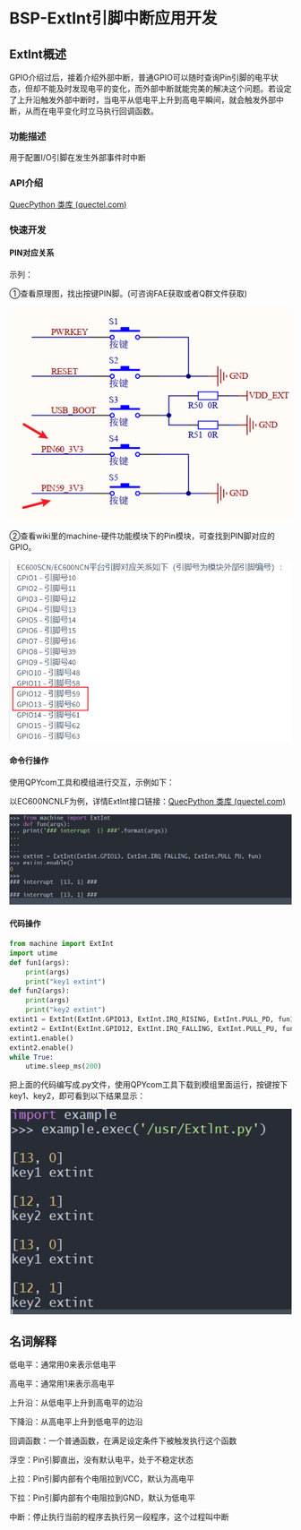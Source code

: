 # BSP-ExtInt引脚中断应用开发

## Extlnt概述	

​		GPIO介绍过后，接着介绍外部中断，普通GPIO可以随时查询Pin引脚的电平状态，但却不能及时发现电平的变化，而外部中断就能完美的解决这个问题。若设定了上升沿触发外部中断时，当电平从低电平上升到高电平瞬间，就会触发外部中断，从而在电平变化时立马执行回调函数。

### 功能描述

用于配置I/O引脚在发生外部事件时中断

### API介绍

[QuecPython 类库 (quectel.com)](https://python.quectel.com/wiki/#/zh-cn/api/QuecPythonClasslib?id=extint)

### 快速开发

#### PIN对应关系

示列：

①查看原理图，找出按键PIN脚。(可咨询FAE获取或者Q群文件获取)

<img src="../media/BSP应用开发/BSP_Extlnt_1.png" alt="BSP_Extlnt_1"  />

②查看wiki里的machine-硬件功能模块下的Pin模块，可查找到PIN脚对应的GPIO。

<img src="../media/BSP应用开发/BSP_Extlnt_2.png" alt="image-20230223113733659" style="zoom: 80%;" />

#### 命令行操作

使用QPYcom工具和模组进行交互，示例如下：

以EC600NCNLF为例，详情Extlnt接口链接：[QuecPython 类库 (quectel.com)](https://python.quectel.com/wiki/#/zh-cn/api/QuecPythonClasslib?id=extint)

![image-20230223112920719](../media/BSP应用开发/BSP_Extlnt_3.png)



#### 代码操作

```python
from machine import ExtInt 
import utime    
def fun1(args):  
	print(args)  
	print("key1 extint")   
def fun2(args):  
	print(args)  
	print("key2 extint")   
extint1 = ExtInt(ExtInt.GPIO13, ExtInt.IRQ_RISING, ExtInt.PULL_PD, fun1) #S4 kye1 
extint2 = ExtInt(ExtInt.GPIO12, ExtInt.IRQ_FALLING, ExtInt.PULL_PU, fun2) #S5 kye2
extint1.enable()
extint2.enable()
while True:  
	utime.sleep_ms(200)  
```

把上面的代码编写成.py文件，使用QPYcom工具下载到模组里面运行，按键按下key1、key2，即可看到以下结果显示：

<img src="../media/BSP应用开发/BSP_Extlnt_4.png" alt="image-20230223112041989" style="zoom:150%;" />

## 名词解释

低电平：通常用0来表示低电平

高电平：通常用1来表示高电平

上升沿：从低电平上升到高电平的边沿

下降沿：从高电平上升到低电平的边沿

回调函数：一个普通函数，在满足设定条件下被触发执行这个函数

浮空：Pin引脚直出，没有默认电平，处于不稳定状态

上拉：Pin引脚内部有个电阻拉到VCC，默认为高电平

下拉：Pin引脚内部有个电阻拉到GND，默认为低电平

中断：停止执行当前的程序去执行另一段程序，这个过程叫中断

